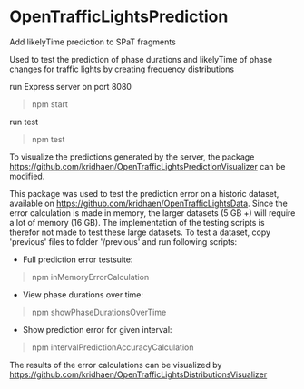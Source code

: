 # OpenTrafficLightsPrediction
Add likelyTime prediction to SPaT fragments

Used to test the prediction of phase durations and likelyTime of phase changes for traffic lights by creating frequency distributions

run Express server on port 8080

> npm start


run test

> npm test

To visualize the predictions generated by the server, the package https://github.com/kridhaen/OpenTrafficLightsPredictionVisualizer can be modified.


This package was used to test the prediction error on a historic dataset, available on https://github.com/kridhaen/OpenTrafficLightsData.
Since the error calculation is made in memory, the larger datasets (5 GB +) will require a lot of memory (16 GB). The implementation of the testing scripts is therefor not made to test these large datasets.
To test a dataset, copy 'previous' files to folder '/previous' and run following scripts:

* Full prediction error testsuite:
>npm inMemoryErrorCalculation
* View phase durations over time:
>npm showPhaseDurationsOverTime
* Show prediction error for given interval:
>npm intervalPredictionAccuracyCalculation

The results of the error calculations can be visualized by https://github.com/kridhaen/OpenTrafficLightsDistributionsVisualizer
